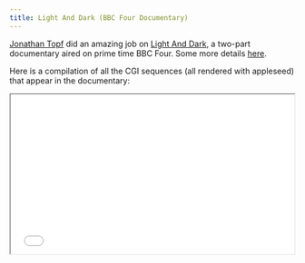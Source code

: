 ```yaml
---
title: Light And Dark (BBC Four Documentary)
---
```


[Jonathan Topf](http://jonathantopf.com/) did an amazing job on [Light And Dark](http://www.bbc.co.uk/programmes/p01k4yt6), a two-part documentary aired on prime time BBC Four. Some more details [here](http://www.bbc.co.uk/mediacentre/latestnews/2013/light-and-dark.html).

Here is a compilation of all the CGI sequences (all rendered with appleseed) that appear in the documentary:

<iframe src="//player.vimeo.com/video/81199785" width="500" height="281" webkitallowfullscreen mozallowfullscreen allowfullscreen></iframe>
